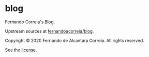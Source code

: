 # blog

Fernando Correia's Blog.

Upstream sources at [fernandoacorreia/blog](https://github.com/fernandoacorreia/blog).

Copyright © 2020 Fernando de Alcantara Correia. All rights reserved.

See the [license](LICENSE.md).
